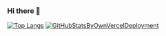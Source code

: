 ### Hi there 👋

<!--
**db-wakamatsu/db-wakamatsu** is a ✨ _special_ ✨ repository because its `README.md` (this file) appears on your GitHub profile.

Here are some ideas to get you started:

- 🔭 I’m currently working on ...
- 🌱 I’m currently learning ...
- 👯 I’m looking to collaborate on ...
- 🤔 I’m looking for help with ...
- 💬 Ask me about ...
- 📫 How to reach me: ...
- 😄 Pronouns: ...
- ⚡ Fun fact: ...
-->
[![Top Langs](https://readme-stats-af1r.vercel.app/api/top-langs/?username=db-wakamatsu&count_private=true&layout=compact&theme=tokyonight&exclude_repo=github-readme-stats,NanoVNA2-firmware)](https://github.com/anuraghazra/github-readme-stats)
[![GitHubStatsByOwnVercelDeployment](https://readme-stats-af1r.vercel.app/api?username=db-wakamatsu&count_private=true&show_icons=true&layout=compact&theme=tokyonight)](https://github.com/anuraghazra/github-readme-stats)

